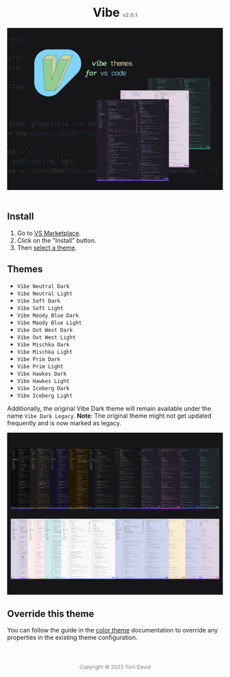   <div align="center">
    <h1 align="center">
      Vibe  <span style="font-size: 12px; color: grey;">v2.0.1</span>
    </h1>
    <div>
      <img src='./assets/header.png' alt='editor' />
    </div>
  </div>
  <br />

## Install

1. Go to [VS Marketplace](https://marketplace.visualstudio.com/items?itemName=yondav.vibe).
2. Click on the "Install" button.
3. Then [select a theme](https://code.visualstudio.com/docs/getstarted/themes#_selecting-the-color-theme).

## Themes

- `Vibe Neutral Dark`
- `Vibe Neutral Light`
- `Vibe Soft Dark`
- `Vibe Soft Light`
- `Vibe Moody Blue Dark`
- `Vibe Moody Blue Light`
- `Vibe Out West Dark`
- `Vibe Out West Light`
- `Vibe Mischka Dark`
- `Vibe Mischka Light`
- `Vibe Prim Dark`
- `Vibe Prim Light`
- `Vibe Hawkes Dark`
- `Vibe Hawkes Light`
- `Vibe Iceberg Dark`
- `Vibe Iceberg Light`

Additionally, the original Vibe Dark theme will remain available under the name `Vibe Dark Legacy`. **Note**: The original theme might not get updated frequently and is now marked as legacy.

![Vibe Themes](./assets/themes.png)

## Override this theme

You can follow the guide in the [color theme](https://code.visualstudio.com/api/extension-guides/color-theme) documentation to override any properties in the existing theme configuration.

<br />
<div align=center style='margin-top: 20px;'>
  <span style="font-size: 12px; color: grey;">
    Copyright &copy; 2023 Yoni David
  <span>
</div>
